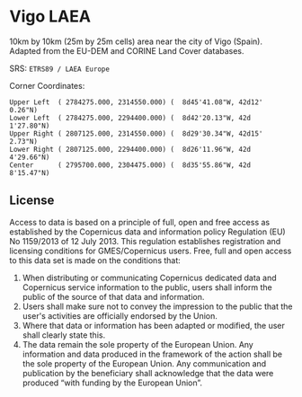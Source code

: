 # Vigo LAEA

10km by 10km (25m by 25m cells) area near the city of Vigo (Spain). Adapted from the EU-DEM and CORINE Land Cover databases.

SRS: `ETRS89 / LAEA Europe`

Corner Coordinates:

    Upper Left  ( 2784275.000, 2314550.000) (  8d45'41.08"W, 42d12' 0.26"N)
    Lower Left  ( 2784275.000, 2294400.000) (  8d42'20.13"W, 42d 1'27.80"N)
    Upper Right ( 2807125.000, 2314550.000) (  8d29'30.34"W, 42d15' 2.73"N)
    Lower Right ( 2807125.000, 2294400.000) (  8d26'11.96"W, 42d 4'29.66"N)
    Center      ( 2795700.000, 2304475.000) (  8d35'55.86"W, 42d 8'15.47"N)


## License

Access to data is based on a principle of full, open and free access as established by the Copernicus data and information policy Regulation (EU) No 1159/2013 of 12 July 2013. This regulation establishes registration and licensing conditions for GMES/Copernicus users. Free, full and open access to this data set is made on the conditions that:

1. When distributing or communicating Copernicus dedicated data and Copernicus service information to the public, users shall inform the public of the source of that data and information.
2. Users shall make sure not to convey the impression to the public that the user's activities are officially endorsed by the Union.
3. Where that data or information has been adapted or modified, the user shall clearly state this.
4. The data remain the sole property of the European Union. Any information and data produced in the framework of the action shall be the sole property of the European Union. Any communication and publication by the beneficiary shall acknowledge that the data were produced “with funding by the European Union”.
